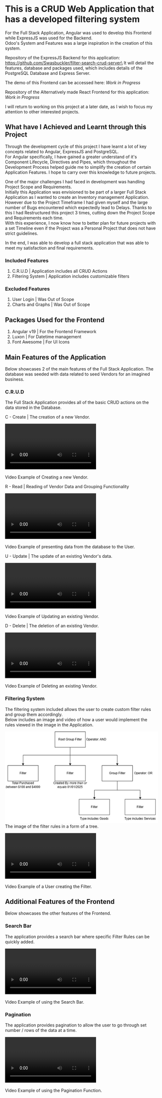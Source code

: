 # This is a CRUD Web Application that has a developed filtering system

For the Full Stack Application, Angular was used to develop this Frontend while ExpressJS was used for the Backend.\
Odoo's System and Features was a large inspiration in the creation of this system.

Repository of the ExpressJS Backend for this application: https://github.com/Swasbuckler/filter-search-crud-server\
It will detail the features, database and packages used, which includes details of the PostgreSQL Database and Express Server.

The demo of this Frontend can be accessed here: <i>Work in Progress</i>

Repository of the Alternatively made React Frontend for this application: <i>Work in Progress</i>

I will return to working on this project at a later date, as I wish to focus my attention to other interested projects.

## What have I Achieved and Learnt through this Project

Through the development cycle of this project I have learnt a lot of key concepts related to Angular, ExpressJS and PostgreSQL.\
For Angular specifically, I have gained a greater understand of it's Component Lifecycle, Directives and Pipes, which throughout the Development Process helped guide me to simplify the creation of certain Application Features. I hope to carry over this knowledge to future projects.

One of the major challenges I had faced in development was handling Project Scope and Requirements.\
Initially this Application was envisioned to be part of a larger Full Stack Application as I wanted to create an Inventory management Application. However due to the Project Timeframe I had given myself and the large number of Bugs encountered which expectedly lead to Delays. Thanks to this I had Restructured this project 3 times, cutting down the Project Scope and Requirements each time.\
With this experience, I now know how to better plan for future projects with a set Timeline even if the Project was a Personal Project that does not have strict guidelines.

In the end, I was able to develop a full stack application that was able to meet my satisfaction and final requirements.

### Included Features

1. C.R.U.D | Application includes all CRUD Actions 
2. Filtering System | Application includes customizable filters

### Excluded Features

1. User Login | Was Out of Scope
2. Charts and Graphs | Was Out of Scope

## Packages Used for the Frontend

1. Angular v19 | For the Frontend Framework
2. Luxon | For Datetime management
3. Font Awesome | For UI Icons

## Main Features of the Application

Below showcases 2 of the main features of the Full Stack Application. The database was seeded with data related to seed Vendors for an imagined business.

### C.R.U.D

The Full Stack Application provides all of the basic CRUD actions on the data stored in the Database.

C - Create | The creation of a new Vendor.

<video src="https://github.com/user-attachments/assets/b209881c-b034-482f-820a-77e1ea59445c" />\

Video Example of Creating a new Vendor.

R - Read | Reading of Vendor Data and Grouping Functionality

<video src="https://github.com/user-attachments/assets/baf724e4-27ca-4467-8f0e-d777ac3aba51" />\

Video Example of presenting data from the database to the User.

U - Update | The update of an existing Vendor's data.

<video src="https://github.com/user-attachments/assets/e38f9f6d-ec26-42d8-a128-cdc7a5521ac2" />\

Video Example of Updating an existing Vendor.

D - Delete | The deletion of an existing Vendor.

<video src="https://github.com/user-attachments/assets/43819ef2-6b3a-4d69-bd84-9525919588f6" />\

Video Example of Deleting an existing Vendor.

### Filtering System

The filtering system included allows the user to create custom filter rules and group them accordingly.\
Below includes an image and video of how a user would implement the rules viewed in the image in the Application.

<img src="git_images/filter diagram.jpg" height="300px" />\
The image of the filter rules in a form of a tree.

<video src="https://github.com/user-attachments/assets/38197781-1d64-42a5-b987-c965bc416d2f" />\

Video Example of a User creating the Filter.

## Additional Features of the Frontend

Below showcases the other features of the Frontend.

### Search Bar

The application provides a search bar where specific Filter Rules can be quickly added.

<video src="https://github.com/user-attachments/assets/0bd41b94-07ac-44f4-b3ef-64dda05830f5" />\

Video Example of using the Search Bar.

### Pagination

The application provides pagination to allow the user to go through set number / rows of the data at a time. 

<video src="https://github.com/user-attachments/assets/439194b1-af77-42f8-b723-fb8698bd1e3e" />\

Video Example of using the Pagination Function.
